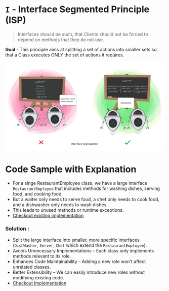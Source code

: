 # ```I``` - Interface Segmented Principle (ISP)

> Interfaces should be such, that Clients should not be forced to depend on methods that they do not use.

**Goal** - This principle aims at splitting a set of actions into smaller sets so that a Class executes ONLY the set of actions it requires.

![interface segregation principle.png](../../images/interface-segmented.png)
  


# Code Sample with Explanation

- For a singe RestaurantEmployee class, we have a large interface `RestaurantEmployee` that includes methods for washing dishes, serving food, and cooking food.
- But a waiter only needs to serve food, a chef only needs to cook food, and a dishwasher only needs to wash dishes.
- This leads to unused methods or runtime exceptions.
- [Checkout existing implementation](../../code/solidPrinciples/InterfaceSegmentation/InterfaceSegmentationViolation.java)


### Solution :
  - Split the large interface into smaller, more specific interfaces (`DishWasher`, `Server`, `Chef` which extend the `RestaurantEmployee`). 
  - Avoids Unnecessary Implementations – Each class only implements methods relevant to its role.
  - Enhances Code Maintainability – Adding a new role won't affect unrelated classes.
  - Better Extensibility – We can easily introduce new roles without modifying existing code.
- [Checkout Implementation](../../code/solidPrinciples/InterfaceSegmentation/InterfaceSegmentationFixed.java)
